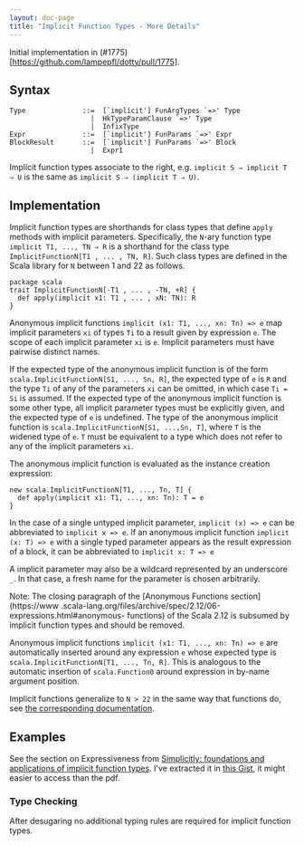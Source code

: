 ```yaml
---
layout: doc-page
title: "Implicit Function Types - More Details"
---
```


Initial implementation in (#1775)[https://github.com/lampepfl/dotty/pull/1775].

## Syntax

    Type              ::=  [`implicit'] FunArgTypes `=>' Type
                        |  HkTypeParamClause `=>' Type
                        |  InfixType
    Expr              ::=  [`implicit'] FunParams `=>' Expr
    BlockResult       ::=  [`implicit'] FunParams `=>' Block
                        |  Expr1

Implicit function types associate to the right, e.g.
`implicit S ⇒ implicit T ⇒ U` is the same as `implicit S ⇒ (implicit T ⇒ U)`.

## Implementation

Implicit function types are shorthands for class types that define `apply`
methods with implicit parameters. Specifically, the `N`-ary function type
`implicit T1, ..., TN ⇒ R` is a shorthand for the class type
`ImplicitFunctionN[T1 , ... , TN, R]`. Such class types are defined in the
Scala library for `N` between 1 and 22 as follows.

    package scala
    trait ImplicitFunctionN[-T1 , ... , -TN, +R] {
      def apply(implicit x1: T1 , ... , xN: TN): R
    }

Anonymous implicit functions `implicit (x1: T1, ..., xn: Tn) => e` map
implicit parameters `xi` of types `Ti` to a result given by expression `e`.
The scope of each implicit parameter `xi` is `e`. Implicit parameters must
have pairwise distinct names.

If the expected type of the anonymous implicit function is of the form
`scala.ImplicitFunctionN[S1, ..., Sn, R]`, the expected type of `e` is `R` and
the type `Ti` of any of the parameters `xi` can be omitted, in which case `Ti
= Si` is assumed. If the expected type of the anonymous implicit function is
some other type, all implicit parameter types must be explicitly given, and
the expected type of `e` is undefined. The type of the anonymous implicit
function is `scala.ImplicitFunctionN[S1, ...,Sn, T]`, where `T` is the widened
type of `e`. `T` must be equivalent to a type which does not refer to any of
the implicit parameters `xi`.

The anonymous implicit function is evaluated as the instance creation
expression:

    new scala.ImplicitFunctionN[T1, ..., Tn, T] {
      def apply(implicit x1: T1, ..., xn: Tn): T = e
    }

In the case of a single untyped implicit parameter, `implicit (x) => e` can be
abbreviated to `implicit x => e`. If an anonymous implicit function `implicit
(x: T) => e` with a single typed parameter appears as the result expression of
a block, it can be abbreviated to `implicit x: T => e`

A implicit parameter may also be a wildcard represented by an underscore `_`. In
that case, a fresh name for the parameter is chosen arbitrarily.

Note: The closing paragraph of the [Anonymous Functions section](https://www
.scala-lang.org/files/archive/spec/2.12/06-expressions.html#anonymous-
functions) of the Scala 2.12 is subsumed by implicit function types and should
be removed.

Anonymous implicit functions `implicit (x1: T1, ..., xn: Tn) => e` are
automatically inserted around any expression `e` whose expected type is
`scala.ImplicitFunctionN[T1, ..., Tn, R]`. This is analogous to the automatic
insertion of `scala.Function0` around expression in by-name argument position.

Implicit functions generalize to `N > 22` in the same way that functions do,
see [the corresponding
documentation](../dropped-features/limit22.md).

## Examples

See the section on Expressiveness from [Simplicitly: foundations and
applications of implicit function
types](https://dl.acm.org/citation.cfm?id=3158130). I've extracted it in [this
Gist](https://gist.github.com/OlivierBlanvillain/234d3927fe9e9c6fba074b53a7bd9592), it might easier to access than the pdf.

### Type Checking

After desugaring no additional typing rules are required for implicit function
types.
